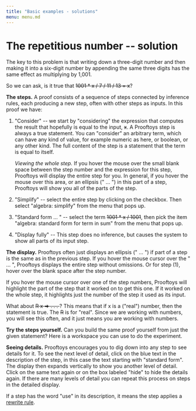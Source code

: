 ```yaml
---
title: "Basic examples - solutions"
menu: menu.md
---
```


<a name=repetitious-number id=example></a>
# The repetitious number -- solution

The key to this problem is that writing down a three-digit number and
then making it into a six-digit number by appending the same three
digits has the same effect as multiplying by 1,001.

So we can ask, is it true that
<s>1001 * x / 7 / 11 / 13 = x</s>?

<div class="proof-display mb-4" data-steps='
(steps
(1 consider (t ((((1001 * x) / 7) / 11) / 13)))
(2 simplifyFocalPart (s 1))
(3 arrangeTerm (s 2) (path "/right/right"))
(4 display (s 3))
)'></div>

**The steps.** A proof consists of a sequence of steps connected by
inference rules, each producing a new step, often with other steps as
inputs.  In this proof we have:

1. "Consider" -- we start by "considering" the expression that
   computes the result that hopefully is equal to the input, <s>x</s>.
   A Prooftoys step is always a true statement.  You can "consider" an
   arbitrary term, which can have any kind of value, for example
   numeric as here, or boolean, or any other kind.  The full content
   of the step is a statement that the term is equal to itself.

     *Viewing the whole step.* If you hover the mouse over the small
   blank space between the step number and the expression for this
   step, Prooftoys will display the entire step for you.  In general,
   if you hover the mouse over this area, or an ellipsis (" &hellip;
   ") in this part of a step, Prooftoys will show you all of the parts
   of the step.

2. "Simplify" -- select the entire step by clicking on the checkbox.
   Then select "algebra: simplify" from the menu that pops up.
   
3. "Standard form &hellip; " -- select the term <s>1001 * x /
   1001</s>, then pick the item "algebra: standard form for term in
   sum" from the menu that pops up.
	
4.  "Display fully" -- 
    This step does no inference, but causes the system to show all
    parts of its input step.

**The display.** Prooftoys often just displays an ellipsis (" &hellip;
") if part of a step is the same as in the previous step.  If you
hover the mouse cursor over the " &hellip; ", Prooftoys displays the
entire step without omissions.  Or for step (1), hover over the blank
space after the step number.

If you hover the mouse cursor over one of the step numbers, Prooftoys
will highlight the part of the step that it worked on to get this
one.  If it worked on the whole step, it highlights just the number of
the step it used as its input.

What about <s>R x => . . . </s>?  This means that if x is a ("real")
number, then the statement is true.  The <s>R</s> is for "real".
Since we are working with numbers, you will see this often, and it
just means you are working with numbers.
	
**Try the steps yourself.** Can you build the same proof yourself
from just the given statement?  Here is a workspace you can use
to do the experiment.

<div class="proof-editor mb-4" data-steps='
(steps
(1 given (t ((((1001 * x) / 7) / 11) / 13)))
)'></div>

**Seeing details.** Prooftoys encourages you to dig down into any step
to see details for it.  To see the next level of detail, click on the
blue text in the description of the step, in this case the text
starting with "standard form".  The display then expands vertically to
show you another level of detail.  Click on the same text again or on
the box labeled "hide" to hide the details again.  If there are many
levels of detail you can repeat this process on steps in the detailed
display.

If a step has the word "use" in its description, it means the step
applies a [rewrite rule](/inference/#replacement-and-rewriting).
